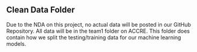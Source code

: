 ## Clean Data Folder

Due to the NDA on this project, no actual data will be posted in our GitHub Repository. All data will be in the team1 folder on ACCRE.
This folder does contain how we split the testing/training data for our machine learning models.
